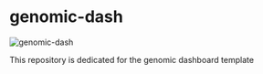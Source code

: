 # genomic-dash
![genomic-dash](https://github.com/BIA-lab/genomic-dash/assets/48869631/0043f581-f292-400c-8219-6f0a44e155b0)

This repository is dedicated for the genomic dashboard template
